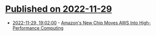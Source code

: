 # [Published on 2022-11-29](index.md)

* [2022-11-29, 19:02:00](https://tech.slashdot.org/story/22/11/29/192229/amazons-new-chip-moves-aws-into-high-performance-computing?utm_source=rss1.0mainlinkanon&utm_medium=feed) - [Amazon's New Chip Moves AWS Into High-Performance Computing](https://tech.slashdot.org/story/22/11/29/192229/amazons-new-chip-moves-aws-into-high-performance-computing?utm_source=rss1.0mainlinkanon&utm_medium=feed)
